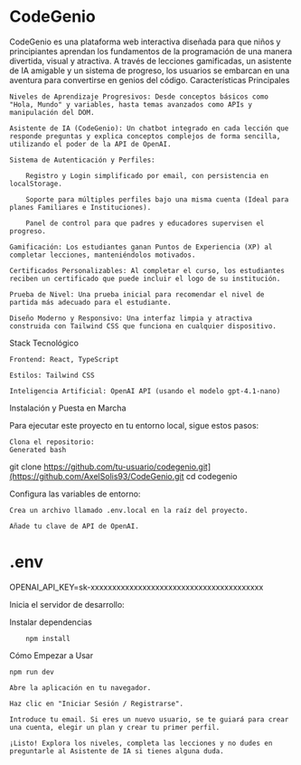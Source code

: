 # CodeGenio

CodeGenio es una plataforma web interactiva diseñada para que niños y principiantes aprendan los fundamentos de la programación de una manera divertida, visual y atractiva. A través de lecciones gamificadas, un asistente de IA amigable y un sistema de progreso, los usuarios se embarcan en una aventura para convertirse en genios del código.
  Características Principales

    Niveles de Aprendizaje Progresivos: Desde conceptos básicos como "Hola, Mundo" y variables, hasta temas avanzados como APIs y manipulación del DOM.

    Asistente de IA (CodeGenio): Un chatbot integrado en cada lección que responde preguntas y explica conceptos complejos de forma sencilla, utilizando el poder de la API de OpenAI.

    Sistema de Autenticación y Perfiles:

        Registro y Login simplificado por email, con persistencia en localStorage.

        Soporte para múltiples perfiles bajo una misma cuenta (Ideal para planes Familiares e Instituciones).

        Panel de control para que padres y educadores supervisen el progreso.

    Gamificación: Los estudiantes ganan Puntos de Experiencia (XP) al completar lecciones, manteniéndolos motivados.

    Certificados Personalizables: Al completar el curso, los estudiantes reciben un certificado que puede incluir el logo de su institución.

    Prueba de Nivel: Una prueba inicial para recomendar el nivel de partida más adecuado para el estudiante.

    Diseño Moderno y Responsivo: Una interfaz limpia y atractiva construida con Tailwind CSS que funciona en cualquier dispositivo.

Stack Tecnológico

    Frontend: React, TypeScript

    Estilos: Tailwind CSS

    Inteligencia Artificial: OpenAI API (usando el modelo gpt-4.1-nano)
    
  Instalación y Puesta en Marcha

Para ejecutar este proyecto en tu entorno local, sigue estos pasos:

    Clona el repositorio:
    Generated bash

      
git clone https://github.com/tu-usuario/codegenio.git](https://github.com/AxelSolis93/CodeGenio.git
cd codegenio

    

Configura las variables de entorno:

    Crea un archivo llamado .env.local en la raíz del proyecto.

    Añade tu clave de API de OpenAI.


# .env
OPENAI_API_KEY=sk-xxxxxxxxxxxxxxxxxxxxxxxxxxxxxxxxxxxxxxxx

    
Inicia el servidor de desarrollo:

      
Instalar dependencias

        npm install
     

   Cómo Empezar a Usar
    
    npm run dev

    Abre la aplicación en tu navegador.

    Haz clic en "Iniciar Sesión / Registrarse".

    Introduce tu email. Si eres un nuevo usuario, se te guiará para crear una cuenta, elegir un plan y crear tu primer perfil.

    ¡Listo! Explora los niveles, completa las lecciones y no dudes en preguntarle al Asistente de IA si tienes alguna duda.
